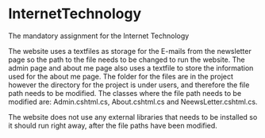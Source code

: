 # InternetTechnology
The mandatory assignment for the Internet Technology

The website uses a textfiles as storage for the E-mails from the newsletter page
so the path to the file needs to be changed to run the website. The admin page and about me page also uses a textfile to store
the information used for the about me page. The folder for the files are in the project however the directory for the project is under
users, and therefore the file path needs to be modified. The classes where the file path needs to be modified are:
Admin.cshtml.cs, About.cshtml.cs and NeewsLetter.cshtml.cs.

The website does not use any external libraries that needs to be installed so it should run right away, after the file paths have been modified.
